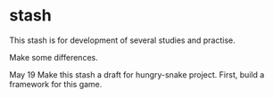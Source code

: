 # stash
This stash is for development of several studies and practise.

Make some differences.

May 19
Make this stash a draft for hungry-snake project.
First, build a framework for this game.
